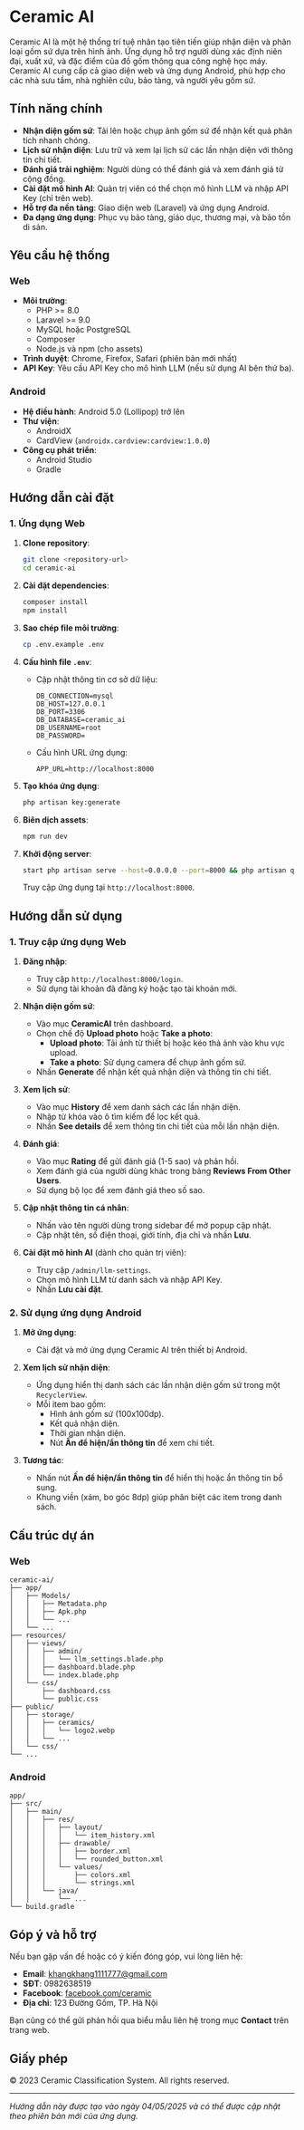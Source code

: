 # Ceramic AI

Ceramic AI là một hệ thống trí tuệ nhân tạo tiên tiến giúp nhận diện và phân loại gốm sứ dựa trên hình ảnh. Ứng dụng hỗ trợ người dùng xác định niên đại, xuất xứ, và đặc điểm của đồ gốm thông qua công nghệ học máy. Ceramic AI cung cấp cả giao diện web và ứng dụng Android, phù hợp cho các nhà sưu tầm, nhà nghiên cứu, bảo tàng, và người yêu gốm sứ.

## Tính năng chính

- **Nhận diện gốm sứ**: Tải lên hoặc chụp ảnh gốm sứ để nhận kết quả phân tích nhanh chóng.
- **Lịch sử nhận diện**: Lưu trữ và xem lại lịch sử các lần nhận diện với thông tin chi tiết.
- **Đánh giá trải nghiệm**: Người dùng có thể đánh giá và xem đánh giá từ cộng đồng.
- **Cài đặt mô hình AI**: Quản trị viên có thể chọn mô hình LLM và nhập API Key (chỉ trên web).
- **Hỗ trợ đa nền tảng**: Giao diện web (Laravel) và ứng dụng Android.
- **Đa dạng ứng dụng**: Phục vụ bảo tàng, giáo dục, thương mại, và bảo tồn di sản.

## Yêu cầu hệ thống

### Web
- **Môi trường**:
  - PHP >= 8.0
  - Laravel >= 9.0
  - MySQL hoặc PostgreSQL
  - Composer
  - Node.js và npm (cho assets)
- **Trình duyệt**: Chrome, Firefox, Safari (phiên bản mới nhất)
- **API Key**: Yêu cầu API Key cho mô hình LLM (nếu sử dụng AI bên thứ ba).

### Android
- **Hệ điều hành**: Android 5.0 (Lollipop) trở lên
- **Thư viện**:
  - AndroidX
  - CardView (`androidx.cardview:cardview:1.0.0`)
- **Công cụ phát triển**:
  - Android Studio
  - Gradle

## Hướng dẫn cài đặt

### 1. Ứng dụng Web
1. **Clone repository**:
   ```bash
   git clone <repository-url>
   cd ceramic-ai
   ```

2. **Cài đặt dependencies**:
   ```bash
   composer install
   npm install
   ```

3. **Sao chép file môi trường**:
   ```bash
   cp .env.example .env
   ```

4. **Cấu hình file `.env`**:
   - Cập nhật thông tin cơ sở dữ liệu:
     ```
     DB_CONNECTION=mysql
     DB_HOST=127.0.0.1
     DB_PORT=3306
     DB_DATABASE=ceramic_ai
     DB_USERNAME=root
     DB_PASSWORD=
     ```
   - Cấu hình URL ứng dụng:
     ```
     APP_URL=http://localhost:8000
     ```

5. **Tạo khóa ứng dụng**:
   ```bash
   php artisan key:generate
   ```

6. **Biên dịch assets**:
   ```bash
   npm run dev
   ```

7. **Khởi động server**:
   ```bash
   start php artisan serve --host=0.0.0.0 --port=8000 && php artisan queue:work
   ```
   Truy cập ứng dụng tại `http://localhost:8000`.

## Hướng dẫn sử dụng

### 1. Truy cập ứng dụng Web
1. **Đăng nhập**:
   - Truy cập `http://localhost:8000/login`.
   - Sử dụng tài khoản đã đăng ký hoặc tạo tài khoản mới.

2. **Nhận diện gốm sứ**:
   - Vào mục **CeramicAI** trên dashboard.
   - Chọn chế độ **Upload photo** hoặc **Take a photo**:
     - **Upload photo**: Tải ảnh từ thiết bị hoặc kéo thả ảnh vào khu vực upload.
     - **Take a photo**: Sử dụng camera để chụp ảnh gốm sứ.
   - Nhấn **Generate** để nhận kết quả nhận diện và thông tin chi tiết.

3. **Xem lịch sử**:
   - Vào mục **History** để xem danh sách các lần nhận diện.
   - Nhập từ khóa vào ô tìm kiếm để lọc kết quả.
   - Nhấn **See details** để xem thông tin chi tiết của mỗi lần nhận diện.

4. **Đánh giá**:
   - Vào mục **Rating** để gửi đánh giá (1-5 sao) và phản hồi.
   - Xem đánh giá của người dùng khác trong bảng **Reviews From Other Users**.
   - Sử dụng bộ lọc để xem đánh giá theo số sao.

5. **Cập nhật thông tin cá nhân**:
   - Nhấn vào tên người dùng trong sidebar để mở popup cập nhật.
   - Cập nhật tên, số điện thoại, giới tính, địa chỉ và nhấn **Lưu**.

6. **Cài đặt mô hình AI** (dành cho quản trị viên):
   - Truy cập `/admin/llm-settings`.
   - Chọn mô hình LLM từ danh sách và nhập API Key.
   - Nhấn **Lưu cài đặt**.

### 2. Sử dụng ứng dụng Android
1. **Mở ứng dụng**:
   - Cài đặt và mở ứng dụng Ceramic AI trên thiết bị Android.

2. **Xem lịch sử nhận diện**:
   - Ứng dụng hiển thị danh sách các lần nhận diện gốm sứ trong một `RecyclerView`.
   - Mỗi item bao gồm:
     - Hình ảnh gốm sứ (100x100dp).
     - Kết quả nhận diện.
     - Thời gian nhận diện.
     - Nút **Ấn để hiện/ẩn thông tin** để xem chi tiết.

3. **Tương tác**:
   - Nhấn nút **Ấn để hiện/ẩn thông tin** để hiển thị hoặc ẩn thông tin bổ sung.
   - Khung viền (xám, bo góc 8dp) giúp phân biệt các item trong danh sách.

## Cấu trúc dự án

### Web
```
ceramic-ai/
├── app/
│   ├── Models/
│   │   ├── Metadata.php
│   │   ├── Apk.php
│   │   └── ...
│   └── ...
├── resources/
│   ├── views/
│   │   ├── admin/
│   │   │   └── llm_settings.blade.php
│   │   ├── dashboard.blade.php
│   │   └── index.blade.php
│   └── css/
│       ├── dashboard.css
│       └── public.css
├── public/
│   ├── storage/
│   │   ├── ceramics/
│   │   │   └── logo2.webp
│   │   └── ...
│   └── css/
└── ...
```

### Android
```
app/
├── src/
│   ├── main/
│   │   ├── res/
│   │   │   ├── layout/
│   │   │   │   └── item_history.xml
│   │   │   ├── drawable/
│   │   │   │   ├── border.xml
│   │   │   │   └── rounded_button.xml
│   │   │   └── values/
│   │   │       ├── colors.xml
│   │   │       └── strings.xml
│   │   └── java/
│   │       └── ...
└── build.gradle
```

## Góp ý và hỗ trợ

Nếu bạn gặp vấn đề hoặc có ý kiến đóng góp, vui lòng liên hệ:

- **Email**: khangkhang1111777@gmail.com
- **SĐT**: 0982638519
- **Facebook**: [facebook.com/ceramic](https://facebook.com/ceramic)
- **Địa chỉ**: 123 Đường Gốm, TP. Hà Nội

Bạn cũng có thể gửi phản hồi qua biểu mẫu liên hệ trong mục **Contact** trên trang web.

## Giấy phép

© 2023 Ceramic Classification System. All rights reserved.

---

*Hướng dẫn này được tạo vào ngày 04/05/2025 và có thể được cập nhật theo phiên bản mới của ứng dụng.*